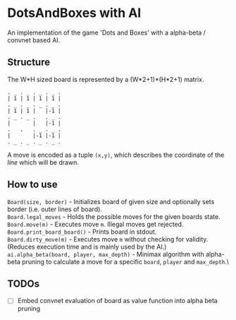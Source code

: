 # DotsAndBoxes with AI

An implementation of the game 'Dots and Boxes' with a alpha-beta / convnet based AI.

## Structure

The W\*H sized board is represented by a (W\*2+1)\*(H\*2+1) matrix.

```
. _ . _ . _ . _ .
| 1 | 1 | 1 | 1 |
. _ . _ . _ . _ .
| 1 | 1 |   |-1 |
. _ . _ .   . _ .
|       |   |-1 |
.   .   . _ . _ .
|       |-1 |-1 |
. _ . _ . _ . _ .
```

A move is encoded as a tuple `(x,y)`, which describes the coordinate of the *line* which will be drawn.

## How to use

`Board(size, border)` - Initializes board of given size and optionally sets border (i.e. outer lines of board).\
`Board.legal_moves` - Holds the possible moves for the given boards state.\
`Board.move(m)` - Executes move `m`. Illegal moves get rejected.\
`Board.print_board_board()` - Prints board in stdout.\
`Board.dirty_move(m)` - Executes move `m` without checking for validity. (Reduces execution time and is mainly used by the AI.)\
`ai.alpha_beta(board, player, max_depth)` - Minimax algorithm with alpha-beta pruning to calculate a move for a specific `board`, `player` and `max_depth`.\

## TODOs

- [ ] Embed convnet evaluation of board as value function into alpha beta pruning